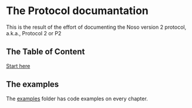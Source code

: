 # The Protocol documantation

This is the result of the effort of documenting the Noso version 2 protocol, a.k.a., Protocol 2 or P2

## The Table of Content

[Start here](html)

## The examples

The [examples](examples/README.md) folder has code examples on every chapter.

